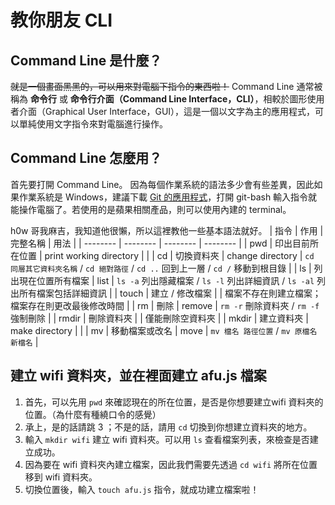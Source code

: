 # 教你朋友 CLI
## Command Line 是什麼？
~~就是一個畫面黑黑的，可以用來對電腦下指令的東西啦！~~
Command Line 通常被稱為 **命令行** 或 **命令行介面（Command Line Interface，CLI）**，相較於圖形使用者介面（Graphical User Interface，GUI），這是一個以文字為主的應用程式，可以單純使用文字指令來對電腦進行操作。
## Command Line 怎麼用？
首先要打開 Command Line。
因為每個作業系統的語法多少會有些差異，因此如果作業系統是 Windows，建議下載 [Git 的應用程式](https://git-scm.com/)，打開 git-bash 輸入指令就能操作電腦了。若使用的是蘋果相關產品，則可以使用內建的 terminal。

h0w 哥我麻吉，我知道他很懶，所以這裡教他一些基本語法就好。
| 指令 | 作用 | 完整名稱 | 用法 |
| -------- | -------- | -------- | -------- |
| pwd | 印出目前所在位置 | print working directory |  |
| cd | 切換資料夾 | change directory | `cd 同層其它資料夾名稱` / `cd 絕對路徑` / `cd ..` 回到上一層 / `cd /` 移動到根目錄 |
| ls | 列出現在位置所有檔案 | list | `ls -a` 列出隱藏檔案 / `ls -l` 列出詳細資訊 / `ls -al` 列出所有檔案包括詳細資訊 |
| touch | 建立 / 修改檔案 |  | 檔案不存在則建立檔案；檔案存在則更改最後修改時間 |
| rm    | 刪除 | remove | `rm -r` 刪除資料夾 / `rm -f` 強制刪除 |
| rmdir | 刪除資料夾 |  | 僅能刪除空資料夾 |
| mkdir | 建立資料夾 | make directory |  |
| mv | 移動檔案或改名 | move | `mv 檔名 路徑位置` / `mv 原檔名 新檔名` |
## 建立 wifi 資料夾，並在裡面建立 afu.js 檔案
1. 首先，可以先用 `pwd` 來確認現在的所在位置，是否是你想要建立wifi 資料夾的位置。（為什麼有種繞口令的感覺）
2. 承上，是的話請跳 3 ；不是的話，請用 `cd` 切換到你想建立資料夾的地方。
3. 輸入 `mkdir wifi` 建立 wifi 資料夾。可以用 `ls` 查看檔案列表，來檢查是否建立成功。
4. 因為要在 wifi 資料夾內建立檔案，因此我們需要先透過 `cd wifi` 將所在位置移到 wifi 資料夾。
5. 切換位置後，輸入 `touch afu.js` 指令，就成功建立檔案啦！